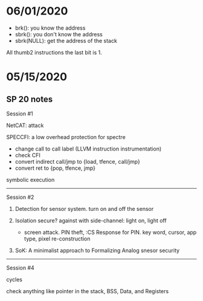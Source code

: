 # 06/01/2020

- brk(): you know the address
- sbrk(): you don't know the address
- sbrk(NULL): get the address of the stack

All thumb2 instructions the last bit is 1.

# 05/15/2020
SP 20 notes
---
Session #1

NetCAT: attack

SPECCFI: a low overhead protection for spectre
- change call to call label (LLVM instruction instrumentation)
- check CFI
- convert indirect call/jmp to {load, tfence, call/jmp}
- convert ret to {pop, tfence, jmp}

symbolic execution

---

Session #2

1. Detection for sensor system. turn on and off the sensor

2. Isolation secure? against with side-channel: light on, light off
   - screen attack. PIN theft, :CS Response for PIN. key word, cursor, app type, pixel re-construction

3. SoK: A minimalist approach to Formalizing Analog snesor security

---

Session #4

cycles

check anything like pointer in the stack, BSS, Data, and Registers